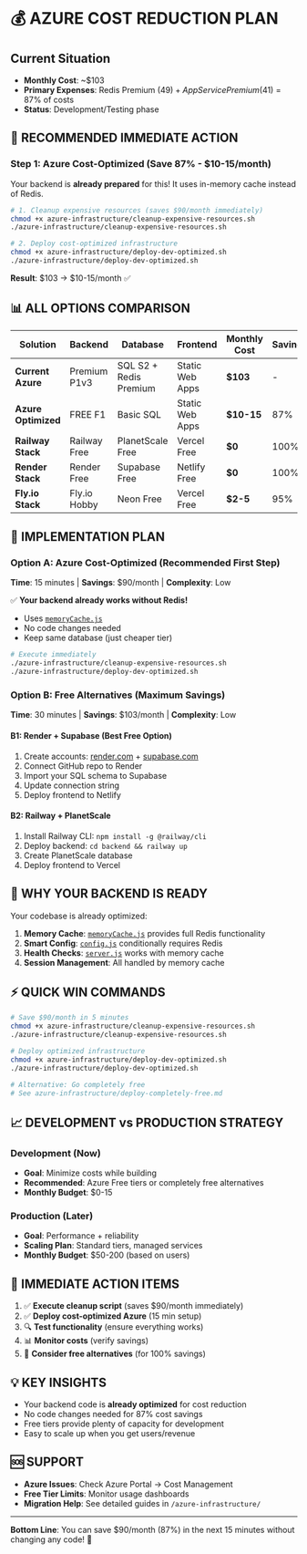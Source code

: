 # 💰 AZURE COST REDUCTION PLAN

## Current Situation
- **Monthly Cost**: ~$103
- **Primary Expenses**: Redis Premium ($49) + App Service Premium ($41) = 87% of costs
- **Status**: Development/Testing phase

## 🎯 RECOMMENDED IMMEDIATE ACTION

### Step 1: Azure Cost-Optimized (Save 87% - $10-15/month)
Your backend is **already prepared** for this! It uses in-memory cache instead of Redis.

```bash
# 1. Cleanup expensive resources (saves $90/month immediately)
chmod +x azure-infrastructure/cleanup-expensive-resources.sh
./azure-infrastructure/cleanup-expensive-resources.sh

# 2. Deploy cost-optimized infrastructure  
chmod +x azure-infrastructure/deploy-dev-optimized.sh
./azure-infrastructure/deploy-dev-optimized.sh
```

**Result**: $103 → $10-15/month ✅

## 📊 ALL OPTIONS COMPARISON

| Solution | Backend | Database | Frontend | Monthly Cost | Savings |
|----------|---------|----------|----------|--------------|---------|
| **Current Azure** | Premium P1v3 | SQL S2 + Redis Premium | Static Web Apps | **$103** | - |
| **Azure Optimized** | FREE F1 | Basic SQL | Static Web Apps | **$10-15** | 87% |
| **Railway Stack** | Railway Free | PlanetScale Free | Vercel Free | **$0** | 100% |
| **Render Stack** | Render Free | Supabase Free | Netlify Free | **$0** | 100% |
| **Fly.io Stack** | Fly.io Hobby | Neon Free | Vercel Free | **$2-5** | 95% |

## 🚀 IMPLEMENTATION PLAN

### Option A: Azure Cost-Optimized (Recommended First Step)
**Time**: 15 minutes | **Savings**: $90/month | **Complexity**: Low

✅ **Your backend already works without Redis!**
- Uses [`memoryCache.js`](backend/src/config/memoryCache.js) 
- No code changes needed
- Keep same database (just cheaper tier)

```bash
# Execute immediately
./azure-infrastructure/cleanup-expensive-resources.sh
./azure-infrastructure/deploy-dev-optimized.sh
```

### Option B: Free Alternatives (Maximum Savings)
**Time**: 30 minutes | **Savings**: $103/month | **Complexity**: Low

#### B1: Render + Supabase (Best Free Option)
1. Create accounts: [render.com](https://render.com) + [supabase.com](https://supabase.com)
2. Connect GitHub repo to Render 
3. Import your SQL schema to Supabase
4. Update connection string
5. Deploy frontend to Netlify

#### B2: Railway + PlanetScale  
1. Install Railway CLI: `npm install -g @railway/cli`
2. Deploy backend: `cd backend && railway up`
3. Create PlanetScale database
4. Deploy frontend to Vercel

## 🔧 WHY YOUR BACKEND IS READY

Your codebase is already optimized:

1. **Memory Cache**: [`memoryCache.js`](backend/src/config/memoryCache.js) provides full Redis functionality
2. **Smart Config**: [`config.js`](backend/src/config/config.js:214) conditionally requires Redis
3. **Health Checks**: [`server.js`](backend/src/server.js:114) works with memory cache
4. **Session Management**: All handled by memory cache

## ⚡ QUICK WIN COMMANDS

```bash
# Save $90/month in 5 minutes
chmod +x azure-infrastructure/cleanup-expensive-resources.sh
./azure-infrastructure/cleanup-expensive-resources.sh

# Deploy optimized infrastructure  
chmod +x azure-infrastructure/deploy-dev-optimized.sh
./azure-infrastructure/deploy-dev-optimized.sh

# Alternative: Go completely free
# See azure-infrastructure/deploy-completely-free.md
```

## 📈 DEVELOPMENT vs PRODUCTION STRATEGY

### Development (Now)
- **Goal**: Minimize costs while building
- **Recommended**: Azure Free tiers or completely free alternatives
- **Monthly Budget**: $0-15

### Production (Later)  
- **Goal**: Performance + reliability  
- **Scaling Plan**: Standard tiers, managed services
- **Monthly Budget**: $50-200 (based on users)

## 🎯 IMMEDIATE ACTION ITEMS

1. ✅ **Execute cleanup script** (saves $90/month immediately)
2. ✅ **Deploy cost-optimized Azure** (15 min setup)
3. 🔍 **Test functionality** (ensure everything works)
4. 📊 **Monitor costs** (verify savings)
5. 🚀 **Consider free alternatives** (for 100% savings)

## 💡 KEY INSIGHTS

- Your backend code is **already optimized** for cost reduction
- No code changes needed for 87% cost savings
- Free tiers provide plenty of capacity for development
- Easy to scale up when you get users/revenue

## 🆘 SUPPORT

- **Azure Issues**: Check Azure Portal → Cost Management
- **Free Tier Limits**: Monitor usage dashboards
- **Migration Help**: See detailed guides in `/azure-infrastructure/`

---

**Bottom Line**: You can save $90/month (87%) in the next 15 minutes without changing any code! 🎉